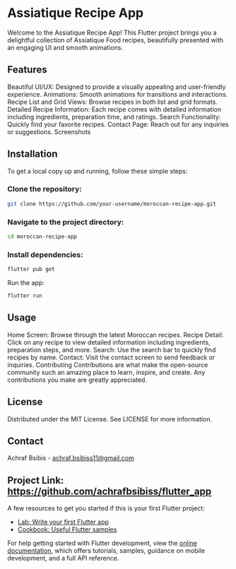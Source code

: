 # Assiatique Recipe App

Welcome to the Assiatique Recipe App! This Flutter project brings you a delightful collection of  Assiatique Food recipes, beautifully presented with an engaging UI and smooth animations.

## Features
Beautiful UI/UX: Designed to provide a visually appealing and user-friendly experience.
Animations: Smooth animations for transitions and interactions.
Recipe List and Grid Views: Browse recipes in both list and grid formats.
Detailed Recipe Information: Each recipe comes with detailed information including ingredients, preparation time, and ratings.
Search Functionality: Quickly find your favorite recipes.
Contact Page: Reach out for any inquiries or suggestions.
Screenshots



## Installation
To get a local copy up and running, follow these simple steps:

### Clone the repository:

```bash
git clone https://github.com/your-username/moroccan-recipe-app.git
```

### Navigate to the project directory:

```bash
cd moroccan-recipe-app
```
### Install dependencies:

```bash
flutter pub get
```
Run the app:

```bash
flutter run
```

## Usage
Home Screen: Browse through the latest Moroccan recipes.
Recipe Detail: Click on any recipe to view detailed information including ingredients, preparation steps, and more.
Search: Use the search bar to quickly find recipes by name.
Contact: Visit the contact screen to send feedback or inquiries.
Contributing
Contributions are what make the open-source community such an amazing place to learn, inspire, and create. Any contributions you make are greatly appreciated.

## License
Distributed under the MIT License. See LICENSE for more information.

## Contact
Achraf Bsibis - achraf.bsibiss11@gmail.com

##  Project Link: https://github.com/achrafbsibiss/flutter_app

A few resources to get you started if this is your first Flutter project:

- [Lab: Write your first Flutter app](https://docs.flutter.dev/get-started/codelab)
- [Cookbook: Useful Flutter samples](https://docs.flutter.dev/cookbook)

For help getting started with Flutter development, view the
[online documentation](https://docs.flutter.dev/), which offers tutorials,
samples, guidance on mobile development, and a full API reference.

